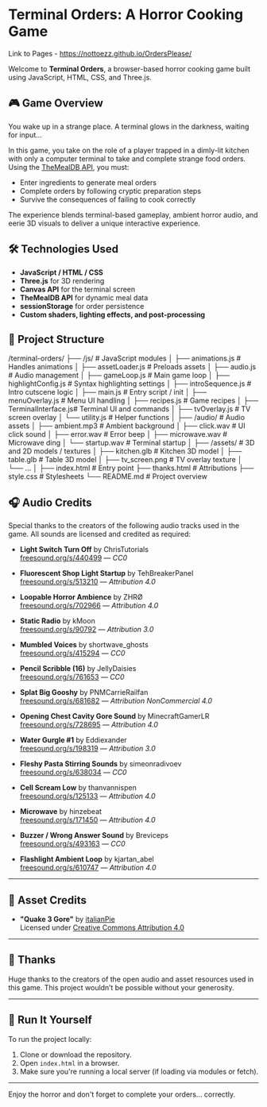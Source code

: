 # Terminal Orders: A Horror Cooking Game

Link to Pages - https://nottoezz.github.io/OrdersPlease/

Welcome to **Terminal Orders**, a browser-based horror cooking game built using JavaScript, HTML, CSS, and Three.js.

## 🎮 Game Overview

You wake up in a strange place. A terminal glows in the darkness, waiting for input...

In this game, you take on the role of a player trapped in a dimly-lit kitchen with only a computer terminal to take and complete strange food orders. Using the [TheMealDB API](https://www.themealdb.com/), you must:

- Enter ingredients to generate meal orders
- Complete orders by following cryptic preparation steps
- Survive the consequences of failing to cook correctly

The experience blends terminal-based gameplay, ambient horror audio, and eerie 3D visuals to deliver a unique interactive experience.

## 🛠️ Technologies Used

- **JavaScript / HTML / CSS**
- **Three.js** for 3D rendering
- **Canvas API** for the terminal screen
- **TheMealDB API** for dynamic meal data
- **sessionStorage** for order persistence
- **Custom shaders, lighting effects, and post-processing**

## 📁 Project Structure
/terminal-orders/
├── /js/           # JavaScript modules
│   ├── animations.js       # Handles animations
│   ├── assetLoader.js      # Preloads assets
│   ├── audio.js            # Audio management
│   ├── gameLoop.js         # Main game loop
│   ├── highlightConfig.js  # Syntax highlighting settings
│   ├── introSequence.js    # Intro cutscene logic
│   ├── main.js             # Entry script / init
│   ├── menuOverlay.js      # Menu UI handling
│   ├── recipes.js          # Game recipes
│   ├── TerminalInterface.js# Terminal UI and commands
│   ├── tvOverlay.js        # TV screen overlay
│   └── utility.js          # Helper functions
│
├── /audio/        # Audio assets
│   ├── ambient.mp3         # Ambient background
│   ├── click.wav           # UI click sound
│   ├── error.wav           # Error beep
│   ├── microwave.wav       # Microwave ding
│   └── startup.wav         # Terminal startup
│
├── /assets/       # 3D and 2D models / textures
│   ├── kitchen.glb         # Kitchen 3D model
│   ├── table.glb           # Table 3D model
│   ├── tv_screen.png       # TV overlay texture
│   └── ...
│
├── index.html     # Entry point
├── thanks.html    # Attributions
├── style.css      # Stylesheets
└── README.md      # Project overview

## 🎧 Audio Credits

Special thanks to the creators of the following audio tracks used in the game. All sounds are licensed and credited as required:

- **Light Switch Turn Off** by ChrisTutorials  
  [freesound.org/s/440499](https://freesound.org/s/440499) — *CC0*

- **Fluorescent Shop Light Startup** by TehBreakerPanel  
  [freesound.org/s/513210](https://freesound.org/s/513210) — *Attribution 4.0*

- **Loopable Horror Ambience** by ZHRØ  
  [freesound.org/s/702966](https://freesound.org/s/702966) — *Attribution 4.0*

- **Static Radio** by kMoon  
  [freesound.org/s/90792](https://freesound.org/s/90792) — *Attribution 3.0*

- **Mumbled Voices** by shortwave_ghosts  
  [freesound.org/s/415294](https://freesound.org/s/415294) — *CC0*

- **Pencil Scribble (16)** by JellyDaisies  
  [freesound.org/s/761653](https://freesound.org/s/761653) — *CC0*

- **Splat Big Gooshy** by PNMCarrieRailfan  
  [freesound.org/s/681682](https://freesound.org/s/681682) — *Attribution NonCommercial 4.0*

- **Opening Chest Cavity Gore Sound** by MinecraftGamerLR  
  [freesound.org/s/728695](https://freesound.org/s/728695) — *Attribution 4.0*

- **Water Gurgle #1** by Eddiexander  
  [freesound.org/s/198319](https://freesound.org/s/198319) — *Attribution 3.0*

- **Fleshy Pasta Stirring Sounds** by simeonradivoev  
  [freesound.org/s/638034](https://freesound.org/s/638034) — *CC0*

- **Cell Scream Low** by thanvannispen  
  [freesound.org/s/125133](https://freesound.org/s/125133) — *Attribution 4.0*

- **Microwave** by hinzebeat  
  [freesound.org/s/171450](https://freesound.org/s/171450) — *Attribution 4.0*

- **Buzzer / Wrong Answer Sound** by Breviceps  
  [freesound.org/s/493163](https://freesound.org/s/493163) — *CC0*

- **Flashlight Ambient Loop** by kjartan_abel  
  [freesound.org/s/610747](https://freesound.org/s/610747) — *Attribution 4.0*

---

## 🎨 Asset Credits

- **"Quake 3 Gore"** by [italianPie](https://skfb.ly/prrIG)  
  Licensed under [Creative Commons Attribution 4.0](http://creativecommons.org/licenses/by/4.0/)

---

## 🙏 Thanks

Huge thanks to the creators of the open audio and asset resources used in this game. This project wouldn’t be possible without your generosity.

---

## 🧪 Run It Yourself

To run the project locally:

1. Clone or download the repository.
2. Open `index.html` in a browser.
3. Make sure you're running a local server (if loading via modules or fetch).

---

Enjoy the horror and don't forget to complete your orders... correctly.



